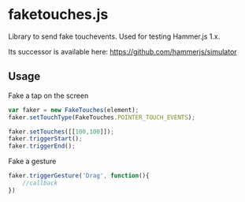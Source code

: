 faketouches.js
==============

Library to send fake touchevents. Used for testing Hammer.js 1.x.

Its successor is available here: https://github.com/hammerjs/simulator

## Usage

Fake a tap on the screen

````js
var faker = new FakeTouches(element);
faker.setTouchType(FakeTouches.POINTER_TOUCH_EVENTS);

faker.setTouches([[100,100]]);
faker.triggerStart();
faker.triggerEnd();
````

Fake a gesture
````js
faker.triggerGesture('Drag', function(){ 
	//callback
})
````
